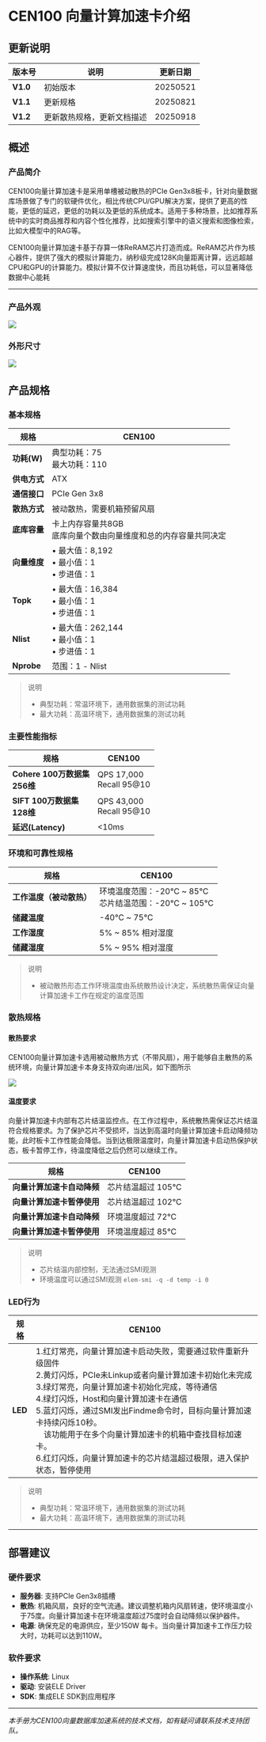 # CEN100 向量计算加速卡介绍


## 更新说明
| 版本号 | 说明 | 更新日期 |
|------|------|------|
| **V1.0** | 初始版本 | 20250521 |
| **V1.1** | 更新规格 | 20250821 |
| **V1.2** | 更新散热规格，更新文档描述 | 20250918 |



## 概述

### 产品简介

CEN100向量计算加速卡是采用单槽被动散热的PCIe Gen3x8板卡，针对向量数据库场景做了专门的软硬件优化，相比传统CPU/GPU解决方案，提供了更高的性能，更低的延迟，更低的功耗以及更低的系统成本。适用于多种场景，比如推荐系统中的实时商品推荐和内容个性化推荐，比如搜索引擎中的语义搜索和图像检索，比如大模型中的RAG等。<br>


CEN100向量计算加速卡基于存算一体ReRAM芯片打造而成。ReRAM芯片作为核心器件，提供了强大的模拟计算能力，纳秒级完成128K向量距离计算，远远超越CPU和GPU的计算能力。模拟计算不仅计算速度快，而且功耗低，可以显著降低数据中心能耗<br>


---



### 产品外观

![](images/card.png)


### 外形尺寸

![](images/size.png)



## 产品规格
### 基本规格

| 规格 | CEN100 |
|------|------|
| **功耗(W)** | 典型功耗：75<br>最大功耗：110 |
| **供电方式** | ATX |
| **通信接口** | PCIe Gen 3x8 |
| **散热方式** | 被动散热，需要机箱预留风扇 |
| **底库容量** | 卡上内存容量共8GB<br>底库向量个数由向量维度和总的内存容量共同决定 |
| **向量维度** | • 最大值：8,192<br>• 最小值：1<br>• 步进值：1 |
| **Topk** | • 最大值：16,384<br>• 最小值：1<br>• 步进值：1 |
| **Nlist** | • 最大值：262,144<br>• 最小值：1<br>• 步进值：1 |
| **Nprobe** | 范围：1 - Nlist |
> 说明
> - 典型功耗：常温环境下，通用数据集的测试功耗
> - 最大功耗：高温环境下，通用数据集的测试功耗




### 主要性能指标

| 规格 | CEN100 |
|------|------|
| **Cohere 100万数据集<br>256维** | QPS 17,000<br>Recall 95@10 |
| **SIFT 100万数据集<br>128维** | QPS 43,000<br>Recall 95@10 |
| **延迟(Latency)** | <10ms |



### 环境和可靠性规格

| 规格 | CEN100 |
|------|------|
| **工作温度（被动散热）** | 环境温度范围：-20℃ ~ 85℃<br>芯片结温范围：-20℃ ~ 105℃ |
| **储藏温度** | -40℃ ~ 75℃ |
| **工作湿度** | 5% ~ 85% 相对湿度 |
| **储藏湿度** | 5% ~ 95% 相对湿度 |

> 说明
> - 被动散热形态工作环境温度由系统散热设计决定，系统散热需保证向量计算加速卡工作在规定的温度范围


### 散热规格
#### 散热要求
CEN100向量计算加速卡选用被动散热方式（不带风扇），用于能够自主散热的系统环境，向量计算加速卡本身支持双向进/出风，如下图所示

![](images/fan.png)

#### 温度要求
向量计算加速卡内部有芯片结温监控点。在工作过程中，系统散热需保证芯片结温符合规格要求。为了保护芯片不受损坏，当达到高温时向量计算加速卡启动降频功能，此时板卡工作性能会降低。当到达极限温度时，向量计算加速卡启动热保护状态，板卡暂停工作，待温度降低之后仍然可以继续工作。

| 规格 | CEN100 |
|------|------|
| **向量计算加速卡自动降频** | 芯片结温超过 105℃ |
| **向量计算加速卡暂停使用** | 芯片结温超过 102℃ |
| **向量计算加速卡自动降频** | 环境温度超过 72℃ |
| **向量计算加速卡暂停使用** | 环境温度超过 85℃ |
> 说明
> - 芯片结温内部控制，无法通过SMI观测
> - 环境温度可以通过SMI观测 ```elem-smi -q -d temp -i 0```

### LED行为

| 规格 | CEN100 |
|------|------|
| **LED** | 1.红灯常亮，向量计算加速卡启动失败，需要通过软件重新升级固件<br>2.黄灯闪烁，PCIe未Linkup或者向量计算加速卡初始化未完成<br>3.绿灯常亮，向量计算加速卡初始化完成，等待通信<br>4.绿灯闪烁，Host和向量计算加速卡在通信<br>5.蓝灯闪烁，通过SMI发出Findme命令时，目标向量计算加速卡持续闪烁10秒。<br>&emsp;该功能用于在多个向量计算加速卡的机箱中查找目标加速卡。<br>6.红灯闪烁，向量计算加速卡的芯片结温超过极限，进入保护状态，暂停使用 |
> 说明
> - 典型功耗：常温环境下，通用数据集的测试功耗
> - 最大功耗：高温环境下，通用数据集的测试功耗

---
## 部署建议

### 硬件要求
- **服务器**: 支持PCIe Gen3x8插槽
- **散热**: 机箱风扇，良好的空气流通。建议调整机箱内风扇转速，使环境温度小于75度。向量计算加速卡在环境温度超过75度时会自动降频以保护器件。
- **电源**: 确保充足的电源供应，至少150W 每卡。当向量计算加速卡工作压力较大时，功耗可以达到110W。

### 软件要求
- **操作系统**: Linux
- **驱动**: 安装ELE Driver
- **SDK**: 集成ELE SDK到应用程序


---

*本手册为CEN100向量数据库加速系统的技术文档，如有疑问请联系技术支持团队。*